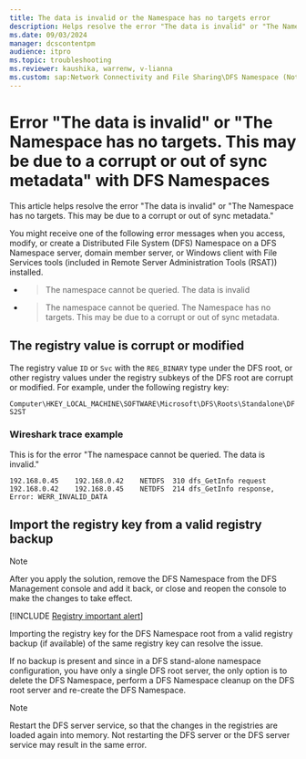 ```yaml
---
title: The data is invalid or the Namespace has no targets error
description: Helps resolve the error "The data is invalid" or "The Namespace has no targets. This may be due to a corrupt or out of sync metadata."
ms.date: 09/03/2024
manager: dcscontentpm
audience: itpro
ms.topic: troubleshooting
ms.reviewer: kaushika, warrenw, v-lianna
ms.custom: sap:Network Connectivity and File Sharing\DFS Namespace (Not Replication), csstroubleshoot
---
```

# Error "The data is invalid" or "The Namespace has no targets. This may be due to a corrupt or out of sync metadata" with DFS Namespaces

This article helps resolve the error "The data is invalid" or "The Namespace has no targets. This may be due to a corrupt or out of sync metadata."

You might receive one of the following error messages when you access, modify, or create a Distributed File System (DFS) Namespace on a DFS Namespace server, domain member server, or Windows client with File Services tools (included in Remote Server Administration Tools (RSAT)) installed.

- > The namespace cannot be queried. The data is invalid
- > The namespace cannot be queried. The Namespace has no targets. This may be due to a corrupt or out of sync metadata.

## The registry value is corrupt or modified

The registry value `ID` or `Svc` with the `REG_BINARY` type under the DFS root, or other registry values under the registry subkeys of the DFS root are corrupt or modified. For example, under the following registry key:

`Computer\HKEY_LOCAL_MACHINE\SOFTWARE\Microsoft\DFS\Roots\Standalone\DFS2ST`

### Wireshark trace example

This is for the error "The namespace cannot be queried. The data is invalid."

```output
192.168.0.45	192.168.0.42	NETDFS	310	dfs_GetInfo request
192.168.0.42	192.168.0.45	NETDFS	214	dfs_GetInfo response, Error: WERR_INVALID_DATA
```

## Import the registry key from a valid registry backup

> [!NOTE]
> After you apply the solution, remove the DFS Namespace from the DFS Management console and add it back, or close and reopen the console to make the changes to take effect.

[!INCLUDE [Registry important alert](../../includes/registry-important-alert.md)]

Importing the registry key for the DFS Namespace root from a valid registry backup (if available) of the same registry key can resolve the issue.

If no backup is present and since in a DFS stand-alone namespace configuration, you have only a single DFS root server, the only option is to delete the DFS Namespace, perform a DFS Namespace cleanup on the DFS root server and re-create the DFS Namespace.

> [!NOTE]
> Restart the DFS server service, so that the changes in the registries are loaded again into memory. Not restarting the DFS server or the DFS server service may result in the same error.
